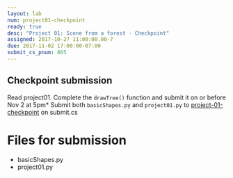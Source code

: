 ```yaml
---
layout: lab
num: project01-checkpoint
ready: true
desc: "Project 01: Scene from a forest - Checkpoint"
assigned: 2017-10-27 11:00:00.00-7
due: 2017-11-02 17:00:00-07:00
submit_cs_pnum: 865
---
```



## Checkpoint submission

Read project01.
Complete the `drawTree()` function and submit it on or before Nov 2 at 5pm*
Submit both `basicShapes.py` and `project01.py` to [project-01-checkpoint](https://submit.cs.ucsb.edu/form/project/865/submission) on submit.cs 


# Files for submission

* basicShapes.py
* project01.py
